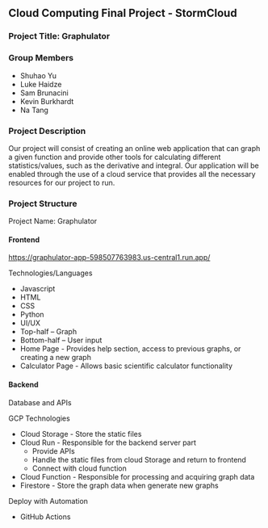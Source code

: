 ## Cloud Computing Final Project - StormCloud 

### Project Title: Graphulator 

### Group Members 
- Shuhao Yu 
- Luke Haidze 
- Sam Brunacini 
- Kevin Burkhardt 
- Na Tang 
  
### Project Description

Our project will consist of creating an online web application that can graph a given function and provide other tools for calculating different statistics/values, such as the derivative and integral. Our application will be enabled through the use of a cloud service that provides all the necessary resources for our project to run. 

### Project Structure

Project Name: Graphulator 

#### Frontend

https://graphulator-app-598507763983.us-central1.run.app/
 
Technologies/Languages
- Javascript 
- HTML 
- CSS 
- Python 
- UI/UX 
- Top-half – Graph 
- Bottom-half – User input 
- Home Page - Provides help section, access to previous graphs, or creating a new graph 
- Calculator Page - Allows basic scientific calculator functionality 
  
#### Backend

Database and APIs 

GCP Technologies
- Cloud Storage - Store the static files 
- Cloud Run - Responsible for the backend server part
  - Provide APIs
  - Handle the static files from cloud Storage and return to frontend
  - Connect with cloud function 
- Cloud Function - Responsible for processing and acquiring graph data
- Firestore - Store the graph data when generate new graphs

Deploy with Automation
- GitHub Actions 
  

